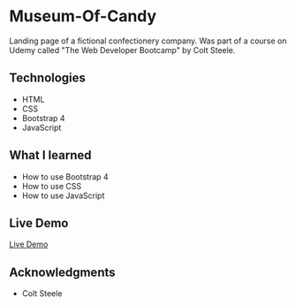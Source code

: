 # Museum-Of-Candy

Landing page of a fictional confectionery company. Was part of a course on Udemy called "The Web Developer Bootcamp" by Colt Steele.

## Technologies

- HTML
- CSS
- Bootstrap 4
- JavaScript

## What I learned

- How to use Bootstrap 4
- How to use CSS
- How to use JavaScript

## Live Demo

[Live Demo](https://nu11pointer.github.io/Museum-Of-Candy/)

## Acknowledgments

- Colt Steele
